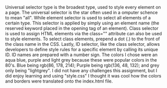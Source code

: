Universal selector type is the broadest type, used to style every element on a page. The universal selector is the star often used in a omputer schence to mean "all". While element selector is used to select all elements of a certain type. This selector is applied by simply using an element name (the reserved keyword placed in the opening tag of an element). Class selector is used to assign HTML elements via the class="" attribute can also be used to style elements. To select class elements, prepend a dot (.) to the front of the class name in the CSS. Lastly, ID selector, like the class selector, allows developers to define style rules for a specific element by calling its unique ID. ID names are prepared with a number sign.
The colors I chose were an aqua blue, purple and light grey because these were popular colors in the 80's. Blue being rgb(86, 178, 214); Purple being rgb(136, 48, 132); and grey only being "lightgrey".
I did not have any challenges this assignment, but I did enjoy learning and using "style.css" I thought it was cool how the colors and borders were translated onto the index.html file. 
